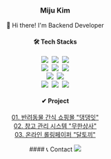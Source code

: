 <div align=center>
<p>
<h3>Miju Kim</h3>    
👋&nbsp;Hi there! I'm Backend Developer 
<p>

#### 🛠 Tech Stacks
<p>
    <!-- Backend -->  
     <img src="https://img.shields.io/badge/Java-007396?style=flat-square&logo=Java&logoColor=white">&nbsp; 
     <img src="https://img.shields.io/badge/Spring-6DB33F?style=flat-square&logo=Spring&logoColor=white"/>&nbsp; 
     <img src="https://img.shields.io/badge/Spring Boot-6DB33F?style=flat-square&logo=spring boot&logoColor=white"><br>
    <!-- Database -->  
     <img src="https://img.shields.io/badge/oracle-F80000?style=flat-square&logo=oracle&logoColor=white">&nbsp;  
     <img src="https://img.shields.io/badge/mysql-4479A1?style=flat-square&logo=mysql&logoColor=white">&nbsp;  
     <img src="https://img.shields.io/badge/mongodb-47A248?style=flat-square&logo=mongodb&logoColor=white"><br> 
    <!-- Server -->  
     <img src="https://img.shields.io/badge/apache tomcat-F8DC75?style=flat-square&logo=apachetomcat&logoColor=black">&nbsp; 
     <img src="https://img.shields.io/badge/Amazon AWS-232F3E?style=flat-square&logo=amazon aws&logoColor=white"><br> 
    <!-- Development Tools -->  
     <img src="https://img.shields.io/badge/intellijidea-000000?style=flat-square&logo=intellijidea&logoColor=white">&nbsp; 
     <img src="https://img.shields.io/badge/eclipseide-2C2255?style=flat-square&logo=eclipseide&logoColor=white">&nbsp; 
     <img src="https://img.shields.io/badge/DBeaver-3776AB?style=flat-square&logo=DBeaver&logoColor=white"><br> 
</p>

#### ✔ Project
 <p>
     <a href="https://github.com/codebymiju/DangDangEat">
        01. 반려동물 간식 쇼핑몰 "댕댕잇"
     </a><br>
     <a href="https://github.com/codebymiju/MuHanSangSa">
        02. 창고 관리 시스템 "무한상사"
     </a><br>
      <a href="https://github.com/codebymiju/Daltokki">
        03. 온라인 롤링페이퍼 "달토끼"
     </a><br>
 </p>    
#### 📞 Contact 
 <a href="mailto:miju.kim.kr@gmail.com">
     <img src="https://img.shields.io/badge/miju.kim.kr@gmail.com-EA4335?style=flat-square&logo=Gmail&logoColor=white"> 
 </a>

</div>
